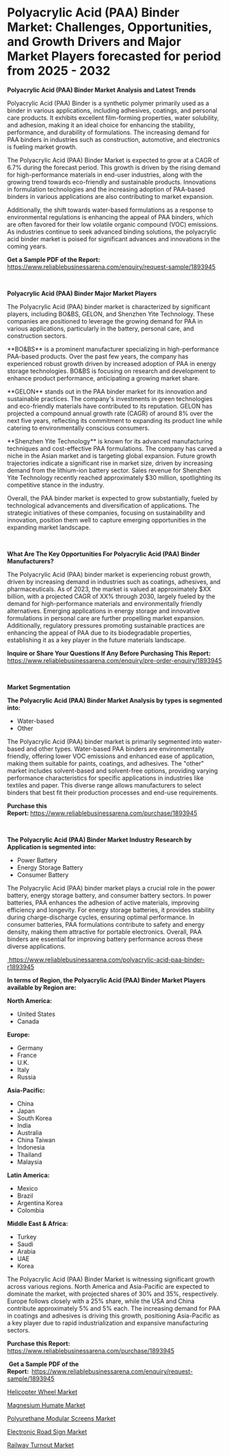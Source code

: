 <p><h1>Polyacrylic Acid (PAA) Binder Market: Challenges, Opportunities, and Growth Drivers and Major Market Players forecasted for period from 2025 - 2032</h1></p><p><strong>Polyacrylic Acid (PAA) Binder Market Analysis and Latest Trends</strong></p>
<p><p>Polyacrylic Acid (PAA) Binder is a synthetic polymer primarily used as a binder in various applications, including adhesives, coatings, and personal care products. It exhibits excellent film-forming properties, water solubility, and adhesion, making it an ideal choice for enhancing the stability, performance, and durability of formulations. The increasing demand for PAA binders in industries such as construction, automotive, and electronics is fueling market growth.</p><p>The Polyacrylic Acid (PAA) Binder Market is expected to grow at a CAGR of 6.7% during the forecast period. This growth is driven by the rising demand for high-performance materials in end-user industries, along with the growing trend towards eco-friendly and sustainable products. Innovations in formulation technologies and the increasing adoption of PAA-based binders in various applications are also contributing to market expansion.</p><p>Additionally, the shift towards water-based formulations as a response to environmental regulations is enhancing the appeal of PAA binders, which are often favored for their low volatile organic compound (VOC) emissions. As industries continue to seek advanced binding solutions, the polyacrylic acid binder market is poised for significant advances and innovations in the coming years.</p></p>
<p><strong>Get a Sample PDF of the Report:&nbsp;</strong> <a href="https://www.reliablebusinessarena.com/enquiry/request-sample/1893945?utm_campaign=2264&utm_medium=2&utm_source=Github&utm_content=ia&utm_term=04022025&utm_id=polyacrylic-acid-paa-binder">https://www.reliablebusinessarena.com/enquiry/request-sample/1893945</a></p>
<p>&nbsp;</p>
<p><strong>Polyacrylic Acid (PAA) Binder Major Market Players</strong></p>
<p><p>The Polyacrylic Acid (PAA) binder market is characterized by significant players, including BO&BS, GELON, and Shenzhen Yite Technology. These companies are positioned to leverage the growing demand for PAA in various applications, particularly in the battery, personal care, and construction sectors.</p><p>**BO&BS** is a prominent manufacturer specializing in high-performance PAA-based products. Over the past few years, the company has experienced robust growth driven by increased adoption of PAA in energy storage technologies. BO&BS is focusing on research and development to enhance product performance, anticipating a growing market share.</p><p>**GELON** stands out in the PAA binder market for its innovation and sustainable practices. The company's investments in green technologies and eco-friendly materials have contributed to its reputation. GELON has projected a compound annual growth rate (CAGR) of around 8% over the next five years, reflecting its commitment to expanding its product line while catering to environmentally conscious consumers.</p><p>**Shenzhen Yite Technology** is known for its advanced manufacturing techniques and cost-effective PAA formulations. The company has carved a niche in the Asian market and is targeting global expansion. Future growth trajectories indicate a significant rise in market size, driven by increasing demand from the lithium-ion battery sector. Sales revenue for Shenzhen Yite Technology recently reached approximately $30 million, spotlighting its competitive stance in the industry.</p><p>Overall, the PAA binder market is expected to grow substantially, fueled by technological advancements and diversification of applications. The strategic initiatives of these companies, focusing on sustainability and innovation, position them well to capture emerging opportunities in the expanding market landscape.</p></p>
<p>&nbsp;</p>
<p><strong>What Are The Key Opportunities For Polyacrylic Acid (PAA) Binder Manufacturers?</strong></p>
<p><p>The Polyacrylic Acid (PAA) binder market is experiencing robust growth, driven by increasing demand in industries such as coatings, adhesives, and pharmaceuticals. As of 2023, the market is valued at approximately $XX billion, with a projected CAGR of XX% through 2030, largely fueled by the demand for high-performance materials and environmentally friendly alternatives. Emerging applications in energy storage and innovative formulations in personal care are further propelling market expansion. Additionally, regulatory pressures promoting sustainable practices are enhancing the appeal of PAA due to its biodegradable properties, establishing it as a key player in the future materials landscape.</p></p>
<p><strong>Inquire or Share Your Questions If Any Before Purchasing This Report:</strong> <a href="https://www.reliablebusinessarena.com/enquiry/pre-order-enquiry/1893945?utm_campaign=2264&utm_medium=2&utm_source=Github&utm_content=ia&utm_term=04022025&utm_id=polyacrylic-acid-paa-binder">https://www.reliablebusinessarena.com/enquiry/pre-order-enquiry/1893945</a></p>
<p>&nbsp;</p>
<p><strong>Market Segmentation</strong></p>
<p><strong>The Polyacrylic Acid (PAA) Binder Market Analysis by types is segmented into:</strong></p>
<p><ul><li>Water-based</li><li>Other</li></ul></p>
<p><p>The Polyacrylic Acid (PAA) binder market is primarily segmented into water-based and other types. Water-based PAA binders are environmentally friendly, offering lower VOC emissions and enhanced ease of application, making them suitable for paints, coatings, and adhesives. The "other" market includes solvent-based and solvent-free options, providing varying performance characteristics for specific applications in industries like textiles and paper. This diverse range allows manufacturers to select binders that best fit their production processes and end-use requirements.</p></p>
<p><strong>Purchase this Report:&nbsp;</strong><a href="https://www.reliablebusinessarena.com/purchase/1893945?utm_campaign=2264&utm_medium=2&utm_source=Github&utm_content=ia&utm_term=04022025&utm_id=polyacrylic-acid-paa-binder">https://www.reliablebusinessarena.com/purchase/1893945</a></p>
<p>&nbsp;</p>
<p><strong>The Polyacrylic Acid (PAA) Binder Market Industry Research by Application is segmented into:</strong></p>
<p><ul><li>Power Battery</li><li>Energy Storage Battery</li><li>Consumer Battery</li></ul></p>
<p><p>The Polyacrylic Acid (PAA) binder market plays a crucial role in the power battery, energy storage battery, and consumer battery sectors. In power batteries, PAA enhances the adhesion of active materials, improving efficiency and longevity. For energy storage batteries, it provides stability during charge-discharge cycles, ensuring optimal performance. In consumer batteries, PAA formulations contribute to safety and energy density, making them attractive for portable electronics. Overall, PAA binders are essential for improving battery performance across these diverse applications.</p></p>
<p><a href="https://www.reliablebusinessarena.com/polyacrylic-acid-paa-binder-r1893945?utm_campaign=2264&utm_medium=2&utm_source=Github&utm_content=ia&utm_term=04022025&utm_id=polyacrylic-acid-paa-binder">&nbsp;https://www.reliablebusinessarena.com/polyacrylic-acid-paa-binder-r1893945</a></p>
<p><strong>In terms of Region, the Polyacrylic Acid (PAA) Binder Market Players available by Region are:</strong></p>
<p>
    <p> <strong> North America: </strong>
        <ul>
            <li>United States</li>
            <li>Canada</li>
        </ul>
        </p> 
    <p> <strong> Europe: </strong>
        <ul>
            <li>Germany</li>
            <li>France</li>
            <li>U.K.</li>
            <li>Italy</li>
            <li>Russia</li>
        </ul>
        </p> 
    <p> <strong> Asia-Pacific: </strong>
        <ul>
            <li>China</li>
            <li>Japan</li>
            <li>South Korea</li>
            <li>India</li>
            <li>Australia</li>
            <li>China Taiwan</li>
            <li>Indonesia</li>
            <li>Thailand</li>
            <li>Malaysia</li>
        </ul>
        </p> 
    <p> <strong> Latin America: </strong>
        <ul>
            <li>Mexico</li>
            <li>Brazil</li>
            <li>Argentina Korea</li>
            <li>Colombia</li>
        </ul>
        </p> 
    <p> <strong> Middle East & Africa: </strong>
        <ul>
            <li>Turkey</li>
            <li>Saudi</li>
            <li>Arabia</li>
            <li>UAE</li>
            <li>Korea</li>
        </ul>
    </p>
    </p>
<p><p>The Polyacrylic Acid (PAA) Binder Market is witnessing significant growth across various regions. North America and Asia-Pacific are expected to dominate the market, with projected shares of 30% and 35%, respectively. Europe follows closely with a 25% share, while the USA and China contribute approximately 5% and 5% each. The increasing demand for PAA in coatings and adhesives is driving this growth, positioning Asia-Pacific as a key player due to rapid industrialization and expansive manufacturing sectors.</p></p>
<p><strong>Purchase this Report: </strong><a href="https://www.reliablebusinessarena.com/purchase/1893945?utm_campaign=2264&utm_medium=2&utm_source=Github&utm_content=ia&utm_term=04022025&utm_id=polyacrylic-acid-paa-binder">https://www.reliablebusinessarena.com/purchase/1893945</a></p>
<p>&nbsp;<strong>Get a Sample PDF of the Report:&nbsp;&nbsp;</strong><a href="https://www.reliablebusinessarena.com/enquiry/request-sample/1893945?utm_campaign=2264&utm_medium=2&utm_source=Github&utm_content=ia&utm_term=04022025&utm_id=polyacrylic-acid-paa-binder">https://www.reliablebusinessarena.com/enquiry/request-sample/1893945</a></p>
<p><strong></strong></p>
<p><p><a href="https://www.linkedin.com/pulse/deep-dive-helicopter-wheel-market-future-growth-116-rate-txihc?utm_campaign=2264&utm_medium=2&utm_source=Github&utm_content=ia&utm_term=04022025&utm_id=polyacrylic-acid-paa-binder">Helicopter Wheel Market</a></p><p><a href="https://www.linkedin.com/pulse/exploring-growth-potential-magnesium-humate-market-size-enbjc?utm_campaign=2264&utm_medium=2&utm_source=Github&utm_content=ia&utm_term=04022025&utm_id=polyacrylic-acid-paa-binder">Magnesium Humate Market</a></p><p><a href="https://github.com/princessbartram3/Market-Research-Report-List-1/blob/main/polyurethane-modular-screens-market.md?utm_campaign=2264&utm_medium=2&utm_source=Github&utm_content=ia&utm_term=04022025&utm_id=polyacrylic-acid-paa-binder">Polyurethane Modular Screens Market</a></p><p><a href="https://www.linkedin.com/pulse/whats-driving-electronic-road-sign-market-boom-key-growth-q3zyf?utm_campaign=2264&utm_medium=2&utm_source=Github&utm_content=ia&utm_term=04022025&utm_id=polyacrylic-acid-paa-binder">Electronic Road Sign Market</a></p><p><a href="https://www.linkedin.com/pulse/comprehensive-analysis-railway-turnout-market-segments-growth-lky0c?utm_campaign=2264&utm_medium=2&utm_source=Github&utm_content=ia&utm_term=04022025&utm_id=polyacrylic-acid-paa-binder">Railway Turnout Market</a></p></p>